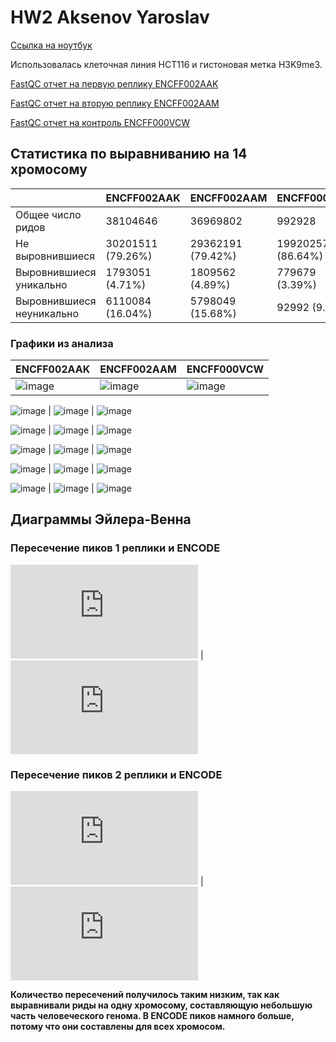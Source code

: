# HW2 Aksenov Yaroslav

[Ссылка на ноутбук](https://colab.research.google.com/drive/1ZmI5s741ohVx_3H157ZiU7nh8xiAt4ZY?usp=sharing)

Использовалась клеточная линия HCT116 и гистоновая метка H3K9me3.

[FastQC отчет на первую реплику ENCFF002AAK](https://github.com/yaraksen/hse_hw2_chip/blob/main/data/reports/ENCFF002AAK_fastqc.html)

[FastQC отчет на вторую реплику ENCFF002AAM](https://github.com/yaraksen/hse_hw2_chip/blob/main/data/reports/ENCFF002AAM_fastqc.html)

[FastQC отчет на контроль ENCFF000VCW](https://github.com/yaraksen/hse_hw2_chip/blob/main/data/reports/ENCFF000VCW_fastqc.html)


## Статистика по выравниванию на 14 хромосому

|                           | ENCFF002AAK       | ENCFF002AAM       | ENCFF000VCW       |
|---------------------------|-------------------|-------------------|-------------------|
| Общее число ридов         | 38104646          | 36969802          | 992928          |
| Не выровнившиеся          | 30201511 (79.26%) | 29362191 (79.42%) | 19920257 (86.64%) |
| Выровнившиеся уникально   | 1793051 (4.71%)   | 1809562 (4.89%)   | 779679 (3.39%)    |
| Выровнившиеся неуникально | 6110084 (16.04%)  | 5798049 (15.68%)  | 92992 (9.97%)   |

### Графики из анализа

ENCFF002AAK | ENCFF002AAM | ENCFF000VCW
--- | --- | ---
![image](https://github.com/yaraksen/hse_hw2_chip/blob/main/data/images/basic_ENCFF002AAK.png) | ![image](https://github.com/yaraksen/hse_hw2_chip/blob/main/data/images/basic_ENCFF002AAM.png) | ![image](https://github.com/yaraksen/hse_hw2_chip/blob/main/data/images/basic_ENCFF000VCW.png)

![image](https://github.com/yaraksen/hse_hw2_chip/blob/main/data/images/perseq_quality_ENCFF002AAK.png) | ![image](https://github.com/yaraksen/hse_hw2_chip/blob/main/data/images/perseq_quality_ENCFF002AAM.png) | ![image](https://github.com/yaraksen/hse_hw2_chip/blob/main/data/images/perseq_quality_ENCFF000VCW.png)

![image](https://github.com/yaraksen/hse_hw2_chip/blob/main/data/images/perbase_quality_ENCFF002AAK.png) | ![image](https://github.com/yaraksen/hse_hw2_chip/blob/main/data/images/perbase_quality_ENCFF002AAM.png) | ![image](https://github.com/yaraksen/hse_hw2_chip/blob/main/data/images/perbase_quality_ENCFF000VCW.png)

![image](https://github.com/yaraksen/hse_hw2_chip/blob/main/data/images/perbase_content_ENCFF002AAK.png) | ![image](https://github.com/yaraksen/hse_hw2_chip/blob/main/data/images/perbase_content_ENCFF002AAM.png) | ![image](https://github.com/yaraksen/hse_hw2_chip/blob/main/data/images/perbase_content_ENCFF000VCW.png)

![image](https://github.com/yaraksen/hse_hw2_chip/blob/main/data/images/per_seq_gc_content_ENCFF002AAK.png) | ![image](https://github.com/yaraksen/hse_hw2_chip/blob/main/data/images/per_seq_gc_content_ENCFF002AAM.png) | ![image](https://github.com/yaraksen/hse_hw2_chip/blob/main/data/images/per_seq_gc_content_ENCFF000VCW.png)

![image](https://github.com/yaraksen/hse_hw2_chip/blob/main/data/images/per_base_n_content_ENCFF002AAK.png) | ![image](https://github.com/yaraksen/hse_hw2_chip/blob/main/data/images/per_base_n_content_ENCFF002AAM.png) | ![image](https://github.com/yaraksen/hse_hw2_chip/blob/main/data/images/per_base_n_content_ENCFF000VCW.png)

## Диаграммы Эйлера-Венна

### Пересечение пиков 1 реплики и ENCODE
![Intervene_venn1](https://github.com/yaraksen/hse_hw2_chip/blob/main/data/images/Intervene_venn.pdf) | ![Intervene_venn2](https://github.com/yaraksen/hse_hw2_chip/blob/main/data/images/Intervene_venn1.pdf)

### Пересечение пиков 2 реплики и ENCODE
![Intervene_venn3](https://github.com/yaraksen/hse_hw2_chip/blob/main/data/images/Intervene_venn2.pdf) | ![Intervene_venn4](https://github.com/yaraksen/hse_hw2_chip/blob/main/data/images/Intervene_venn3.pdf)

**Количество пересечений получилось таким низким, так как выравнивали риды на одну хромосому, составляющую небольшую часть человеческого генома. В ENCODE пиков намного больше, потому что они составлены для всех хромосом.**